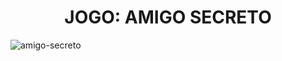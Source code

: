 <h1 align="center"> JOGO: AMIGO SECRETO </h1>

![amigo-secreto](https://github.com/user-attachments/assets/f50e0074-eb75-4867-9d44-5e5d5aa97029)
